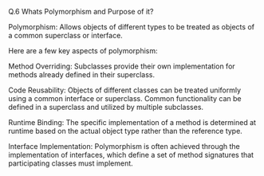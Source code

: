 Q.6 Whats Polymorphism and Purpose of it?

Polymorphism: Allows objects of different types to be treated as objects of a common superclass or interface.

Here are a few key aspects of polymorphism:

Method Overriding: Subclasses provide their own implementation for methods already defined in their superclass.

Code Reusability: Objects of different classes can be treated uniformly using a common interface or superclass. Common functionality can be defined in a superclass and utilized by multiple subclasses.

Runtime Binding: The specific implementation of a method is determined at runtime based on the actual object type rather than the reference type.

Interface Implementation: Polymorphism is often achieved through the implementation of interfaces, which define a set of method signatures that participating classes must implement.